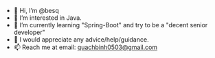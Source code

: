 - 👋 Hi, I’m @besq
- 👀 I’m interested in Java.
- 🌱 I’m currently learning "Spring-Boot" and try to be a "decent senior developer"
- 💞️ I would appreciate any advice/help/guidance.
- 📫 Reach me at email: quachbinh0503@gmail.com

<!---
besq/besq is a ✨ special ✨ repository because its `README.md` (this file) appears on your GitHub profile.
You can click the Preview link to take a look at your changes.
--->
